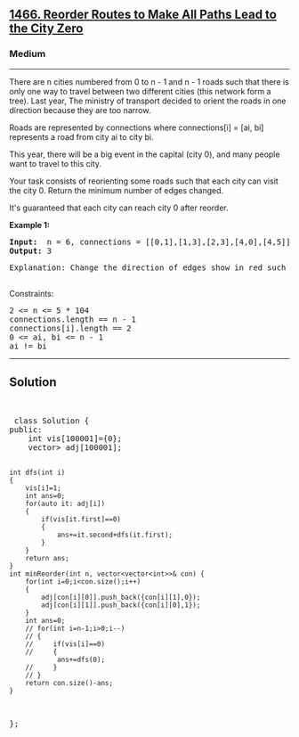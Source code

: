 
<h2><a href="https://leetcode.com/problems/reorder-routes-to-make-all-paths-lead-to-the-city-zero/description/">1466. Reorder Routes to Make All Paths Lead to the City Zero</a></h2>
<h3>Medium</h3>
<hr>
<div><p>
There are n cities numbered from 0 to n - 1 and n - 1 roads such that there is only one way to travel between two different cities (this network form a tree). Last year, The ministry of transport decided to orient the roads in one direction because they are too narrow.

Roads are represented by connections where connections[i] = [ai, bi] represents a road from city ai to city bi.

This year, there will be a big event in the capital (city 0), and many people want to travel to this city.

Your task consists of reorienting some roads such that each city can visit the city 0. Return the minimum number of edges changed.

It's guaranteed that each city can reach city 0 after reorder.
</p>


<p><strong>Example 1:</strong></p>
<pre><strong>Input:</strong>  n = 6, connections = [[0,1],[1,3],[2,3],[4,0],[4,5]]
<strong>Output:</strong> 3
</pre>
<pre>
Explanation: Change the direction of edges show in red such that each node can reach the node 0 (capital).
  </pre>


Constraints:
<pre>
2 <= n <= 5 * 104
connections.length == n - 1
connections[i].length == 2
0 <= ai, bi <= n - 1
ai != bi
</pre>
<hr>
 <h2><strong><b>Solution</b></strong></h2>
 <br>
 <pre>
 class Solution {
public:
    int vis[100001]={0};
    vector<pair<int,int>> adj[100001];
    
    int dfs(int i)
    {
        vis[i]=1;
        int ans=0;
        for(auto it: adj[i])
        {
            if(vis[it.first]==0)
            {
                ans+=it.second+dfs(it.first);
            }
        }
        return ans;
    }
    int minReorder(int n, vector<vector<int>>& con) {
        for(int i=0;i<con.size();i++)
        {
            adj[con[i][0]].push_back({con[i][1],0});
            adj[con[i][1]].push_back({con[i][0],1});
        }
        int ans=0;
        // for(int i=n-1;i>0;i--)
        // {
        //     if(vis[i]==0)
        //     {
                ans+=dfs(0);
        //     }
        // }
        return con.size()-ans;
    }
};
 </pre>

